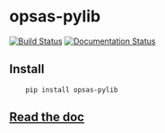 # opsas-pylib
[![Build Status](https://github.com/calmzhu/opsas-pylib/workflows/build/badge.svg)](https://github.com/calmzhu/opsas-pylib/actions)
[![Documentation Status](https://readthedocs.org/projects/opsas-pylib/badge/?version=latest)](https://readthedocs.org/projects/opsas-pylib/builds/)


## Install
```
    pip install opsas-pylib 
```

## [Read the doc](https://opsas-pylib.readthedocs.io/en/latest/)



